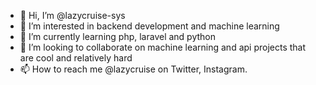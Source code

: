 - 👋 Hi, I’m @lazycruise-sys
- 👀 I’m interested in backend development and machine learning
- 🌱 I’m currently learning php, laravel and python
- 💞️ I’m looking to collaborate on machine learning and api projects that are cool and relatively hard
- 📫 How to reach me @lazycruise on Twitter, Instagram.

<!---
lazycruise-sys/lazycruise-sys is a ✨ special ✨ repository because its `README.md` (this file) appears on your GitHub profile.
You can click the Preview link to take a look at your changes.
--->
